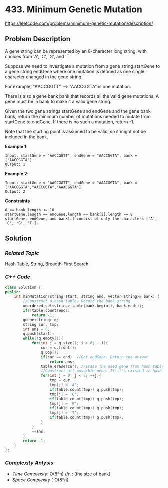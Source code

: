 # 433. Minimum Genetic Mutation
https://leetcode.com/problems/minimum-genetic-mutation/description/

## Problem Description

A gene string can be represented by an 8-character long string, with choices from 'A', 'C', 'G', and 'T'.

Suppose we need to investigate a mutation from a gene string startGene to a gene string endGene where one mutation is defined as one single character changed in the gene string.

For example, "AACCGGTT" --> "AACCGGTA" is one mutation.

There is also a gene bank bank that records all the valid gene mutations. A gene must be in bank to make it a valid gene string.

Given the two gene strings startGene and endGene and the gene bank bank, return the minimum number of mutations needed to mutate from startGene to endGene. If there is no such a mutation, return -1.

Note that the starting point is assumed to be valid, so it might not be included in the bank.

 

**Example 1**:
```
Input: startGene = "AACCGGTT", endGene = "AACCGGTA", bank = ["AACCGGTA"]
Output: 1
```
**Example 2**:
```
Input: startGene = "AACCGGTT", endGene = "AAACGGTA", bank = ["AACCGGTA","AACCGCTA","AAACGGTA"]
Output: 2
```

**Constraints**
```
0 <= bank.length <= 10
startGene.length == endGene.length == bank[i].length == 8
startGene, endGene, and bank[i] consist of only the characters ['A', 'C', 'G', 'T'].
```

## Solution

### _Related Topic_
   Hash Table, String, Breadth-First Search

### _C++ Code_
```cpp
class Solution {
public:
    int minMutation(string start, string end, vector<string>& bank) {
        //Construct a hash table. Record the bank string
        unordered_set<string> table{bank.begin(), bank.end()};
        if(!table.count(end))
            return -1;
        queue<string> q;
        string cur, tmp;
        int ans = 0;
        q.push(start);
        while(!q.empty()){
            for(int i = q.size(); i > 0; --i){
                cur = q.front();
                q.pop();
                if(cur == end)  //Get endGene. Return the answer
                    return ans;
                table.erase(cur); //Erase the used gene from hash table;
                //Construct all possible gene. If it's existed in hash table, put it into the queue
                for(int j = 0; j < 8; ++j){
                    tmp = cur;
                    tmp[j] = 'A';
                    if(table.count(tmp)) q.push(tmp);
                    tmp[j] = 'C';
                    if(table.count(tmp)) q.push(tmp);
                    tmp[j] = 'G';
                    if(table.count(tmp)) q.push(tmp);
                    tmp[j] = 'T';
                    if(table.count(tmp)) q.push(tmp);
                }
            }
            ++ans;
        }
        return -1;
    }
};
```

### _Complexity Anlysis_
- _Time Complexity_: O(8*n) //n : (the size of bank)
- _Space Complexity_：O(8*n)
